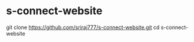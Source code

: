 # s-connect-website
git clone https://github.com/sriraj777/s-connect-website.git
cd s-connect-website

